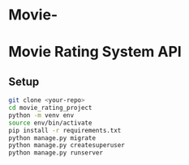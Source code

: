 # Movie-
# Movie Rating System API

## Setup

```bash
git clone <your-repo>
cd movie_rating_project
python -m venv env
source env/bin/activate
pip install -r requirements.txt
python manage.py migrate
python manage.py createsuperuser
python manage.py runserver
